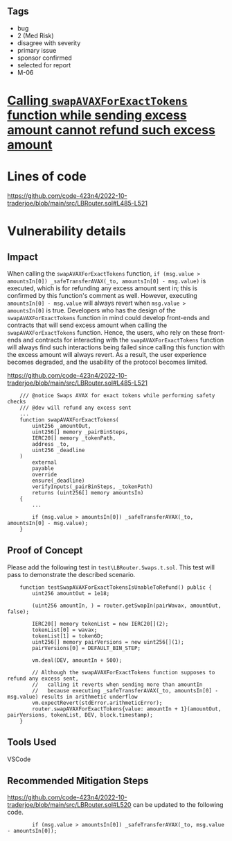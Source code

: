 ## Tags

- bug
- 2 (Med Risk)
- disagree with severity
- primary issue
- sponsor confirmed
- selected for report
- M-06

# [Calling `swapAVAXForExactTokens` function while sending excess amount cannot refund such excess amount](https://github.com/code-423n4/2022-10-traderjoe-findings/issues/469) 

# Lines of code

https://github.com/code-423n4/2022-10-traderjoe/blob/main/src/LBRouter.sol#L485-L521


# Vulnerability details

## Impact
When calling the `swapAVAXForExactTokens`  function, `if (msg.value > amountsIn[0]) _safeTransferAVAX(_to, amountsIn[0] - msg.value)` is executed, which is for refunding any excess amount sent in; this is confirmed by this function's comment as well. However, executing `amountsIn[0] - msg.value` will always revert when `msg.value > amountsIn[0]` is true. Developers who has the design of the `swapAVAXForExactTokens` function in mind could develop front-ends and contracts that will send excess amount when calling the `swapAVAXForExactTokens` function. Hence, the users, who rely on these front-ends and contracts for interacting with the `swapAVAXForExactTokens` function will always find such interactions being failed since calling this function with the excess amount will always revert. As a result, the user experience becomes degraded, and the usability of the protocol becomes limited.

https://github.com/code-423n4/2022-10-traderjoe/blob/main/src/LBRouter.sol#L485-L521
```solidity
    /// @notice Swaps AVAX for exact tokens while performing safety checks
    /// @dev will refund any excess sent
    ...
    function swapAVAXForExactTokens(
        uint256 _amountOut,
        uint256[] memory _pairBinSteps,
        IERC20[] memory _tokenPath,
        address _to,
        uint256 _deadline
    )
        external
        payable
        override
        ensure(_deadline)
        verifyInputs(_pairBinSteps, _tokenPath)
        returns (uint256[] memory amountsIn)
    {
        ...

        if (msg.value > amountsIn[0]) _safeTransferAVAX(_to, amountsIn[0] - msg.value);
    }
```

## Proof of Concept
Please add the following test in `test\LBRouter.Swaps.t.sol`. This test will pass to demonstrate the described scenario.
```solidity
    function testSwapAVAXForExactTokensIsUnableToRefund() public {
        uint256 amountOut = 1e18;

        (uint256 amountIn, ) = router.getSwapIn(pairWavax, amountOut, false);

        IERC20[] memory tokenList = new IERC20[](2);
        tokenList[0] = wavax;
        tokenList[1] = token6D;
        uint256[] memory pairVersions = new uint256[](1);
        pairVersions[0] = DEFAULT_BIN_STEP;

        vm.deal(DEV, amountIn + 500);

        // Although the swapAVAXForExactTokens function supposes to refund any excess sent,
        //   calling it reverts when sending more than amountIn
        //   because executing _safeTransferAVAX(_to, amountsIn[0] - msg.value) results in arithmetic underflow
        vm.expectRevert(stdError.arithmeticError);
        router.swapAVAXForExactTokens{value: amountIn + 1}(amountOut, pairVersions, tokenList, DEV, block.timestamp);
    }
```

## Tools Used
VSCode

## Recommended Mitigation Steps
https://github.com/code-423n4/2022-10-traderjoe/blob/main/src/LBRouter.sol#L520 can be updated to the following code.
```solidity
        if (msg.value > amountsIn[0]) _safeTransferAVAX(_to, msg.value - amountsIn[0]);
```